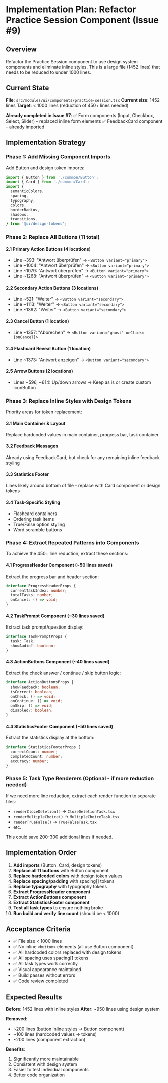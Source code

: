 # Implementation Plan: Refactor Practice Session Component (Issue #9)

## Overview
Refactor the Practice Session component to use design system components and eliminate inline styles. This is a large file (1452 lines) that needs to be reduced to under 1000 lines.

## Current State
**File**: `src/modules/ui/components/practice-session.tsx`
**Current size**: 1452 lines
**Target**: < 1000 lines (reduction of 450+ lines needed)

**Already completed in Issue #7**:
✅ Form components (Input, Checkbox, Select, Slider) - replaced inline form elements
✅ FeedbackCard component - already imported

## Implementation Strategy

### Phase 1: Add Missing Component Imports
Add Button and design token imports:
```typescript
import { Button } from './common/Button';
import { Card } from './common/Card';
import {
  semanticColors,
  spacing,
  typography,
  colors,
  borderRadius,
  shadows,
  transitions,
} from '@ui/design-tokens';
```

### Phase 2: Replace All Buttons (11 total)

#### 2.1 Primary Action Buttons (4 locations)
- Line ~393: "Antwort überprüfen" → `<Button variant="primary">`
- Line ~1004: "Antwort überprüfen" → `<Button variant="primary">`
- Line ~1079: "Antwort überprüfen" → `<Button variant="primary">`
- Line ~1268: "Antwort überprüfen" → `<Button variant="primary">`

#### 2.2 Secondary Action Buttons (3 locations)
- Line ~521: "Weiter" → `<Button variant="secondary">`
- Line ~1113: "Weiter" → `<Button variant="secondary">`
- Line ~1392: "Weiter" → `<Button variant="secondary">`

#### 2.3 Cancel Button (1 location)
- Line ~1357: "Abbrechen" → `<Button variant="ghost" onClick={onCancel}>`

#### 2.4 Flashcard Reveal Button (1 location)
- Line ~1373: "Antwort anzeigen" → `<Button variant="secondary">`

#### 2.5 Arrow Buttons (2 locations)
- Lines ~596, ~614: Up/down arrows → Keep as is or create custom IconButton

### Phase 3: Replace Inline Styles with Design Tokens

Priority areas for token replacement:

#### 3.1 Main Container & Layout
Replace hardcoded values in main container, progress bar, task container

#### 3.2 Feedback Messages
Already using FeedbackCard, but check for any remaining inline feedback styling

#### 3.3 Statistics Footer
Lines likely around bottom of file - replace with Card component or design tokens

#### 3.4 Task-Specific Styling
- Flashcard containers
- Ordering task items
- True/False option styling
- Word scramble buttons

### Phase 4: Extract Repeated Patterns into Components

To achieve the 450+ line reduction, extract these sections:

#### 4.1 ProgressHeader Component (~50 lines saved)
Extract the progress bar and header section:
```typescript
interface ProgressHeaderProps {
  currentTaskIndex: number;
  totalTasks: number;
  onCancel: () => void;
}
```

#### 4.2 TaskPrompt Component (~30 lines saved)
Extract task prompt/question display:
```typescript
interface TaskPromptProps {
  task: Task;
  showAudio?: boolean;
}
```

#### 4.3 ActionButtons Component (~40 lines saved)
Extract the check answer / continue / skip button logic:
```typescript
interface ActionButtonsProps {
  showFeedback: boolean;
  isCorrect: boolean;
  onCheck: () => void;
  onContinue: () => void;
  onSkip: () => void;
  disabled?: boolean;
}
```

#### 4.4 StatisticsFooter Component (~50 lines saved)
Extract the statistics display at the bottom:
```typescript
interface StatisticsFooterProps {
  correctCount: number;
  completedCount: number;
  accuracy: number;
}
```

### Phase 5: Task Type Renderers (Optional - if more reduction needed)

If we need more line reduction, extract each render function to separate files:
- `renderClozeDeletion()` → `ClozeDeletionTask.tsx`
- `renderMultipleChoice()` → `MultipleChoiceTask.tsx`
- `renderTrueFalse()` → `TrueFalseTask.tsx`
- etc.

This could save 200-300 additional lines if needed.

## Implementation Order

1. **Add imports** (Button, Card, design tokens)
2. **Replace all 11 buttons** with Button component
3. **Replace hardcoded colors** with design token values
4. **Replace spacing/padding** with spacing[] tokens
5. **Replace typography** with typography tokens
6. **Extract ProgressHeader component**
7. **Extract ActionButtons component**
8. **Extract StatisticsFooter component**
9. **Test all task types** to ensure nothing broke
10. **Run build and verify line count** (should be < 1000)

## Acceptance Criteria

- ✅ File size < 1000 lines
- ✅ No inline `<button>` elements (all use Button component)
- ✅ All hardcoded colors replaced with design tokens
- ✅ All spacing uses spacing[] tokens
- ✅ All task types work correctly
- ✅ Visual appearance maintained
- ✅ Build passes without errors
- ✅ Code review completed

## Expected Results

**Before**: 1452 lines with inline styles
**After**: ~950 lines using design system

**Removed**:
- ~200 lines (button inline styles → Button component)
- ~100 lines (hardcoded values → tokens)
- ~200 lines (component extraction)

**Benefits**:
1. Significantly more maintainable
2. Consistent with design system
3. Easier to test individual components
4. Better code organization
